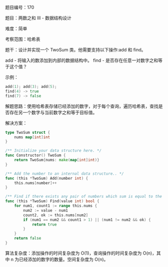 题目编号：170

题目：两数之和 III - 数据结构设计

难度：简单

考察范围：哈希表

题干：设计并实现一个 TwoSum 类。他需要支持以下操作:add 和 find。

add - 将输入的数添加到内部的数据结构中。
find - 是否存在任意一对数字之和等于这个值？

示例：
```go
add(1); add(3); add(5);
find(4) -> true
find(7) -> false
```

解题思路：使用哈希表存储已经添加的数字，对于每个查询，遍历哈希表，查找是否存在另一个数字与当前数字之和等于目标值。

解决方案：

```go
type TwoSum struct {
    nums map[int]int
}

/** Initialize your data structure here. */
func Constructor() TwoSum {
    return TwoSum{nums: make(map[int]int)}
}

/** Add the number to an internal data structure.. */
func (this *TwoSum) Add(number int) {
    this.nums[number]++
}

/** Find if there exists any pair of numbers which sum is equal to the value. */
func (this *TwoSum) Find(value int) bool {
    for num1, count1 := range this.nums {
        num2 := value - num1
        count2, ok := this.nums[num2]
        if (num1 == num2 && count1 > 1) || (num1 != num2 && ok) {
            return true
        }
    }
    return false
}
```

算法复杂度：添加操作的时间复杂度为 O(1)，查询操作的时间复杂度为 O(n)，其中 n 为已经添加的数字的数量。空间复杂度为 O(n)。